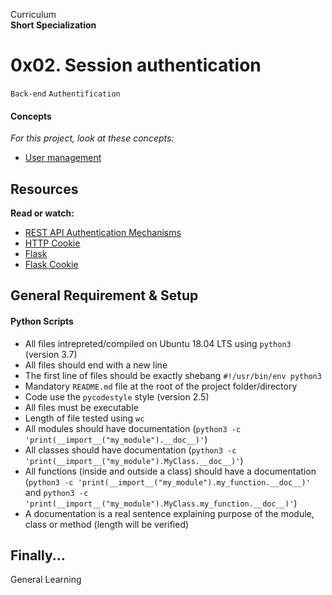 Curriculum <br>
**Short Specialization** <br>

# 0x02. Session authentication

`Back-end` `Authentification`

#### Concepts

_For this project, look at these concepts:_

- [User management](https://www.intranet.alxswe.com/concepts/558)

## Resources

**Read or watch:**

- [REST API Authentication Mechanisms](https://www.youtube.com/watch?v=501dpx2IjGY)
- [HTTP Cookie](https://www.developer.mozilla.org/en-US/docs/Web/HTTP/Headers/Cookie)
- [Flask](https://www.palletsprojects.com/p/flask/)
- [Flask Cookie](https://www.palletsprojects.com/en/2.2.x/quickstart/)

## General Requirement & Setup

#### Python Scripts

- All files intrepreted/compiled on Ubuntu 18.04 LTS using `python3` (version 3.7)
- All files should end with a new line
- The first line of files should be exactly shebang `#!/usr/bin/env python3`
- Mandatory `README.md` file at the root of the project folder/directory
- Code use the `pycodestyle` style (version 2.5)
- All files must be executable
- Length of file tested using `wc`
- All modules should have documentation (`python3 -c 'print(__import__("my_module").__doc__)'`)
- All classes should have documentation (`python3 -c 'print(__import__("my_module").MyClass.__doc__)'`)
- All functions (inside and outside a class) should have a documentation (`python3 -c 'print(__import__("my_module").my_function.__doc__)'` and `python3 -c 'print(__import__("my_module").MyClass.my_function.__doc__)'`)
- A documentation is a real sentence explaining purpose of the module, class or method (length will be verified)

## Finally...

General Learning
